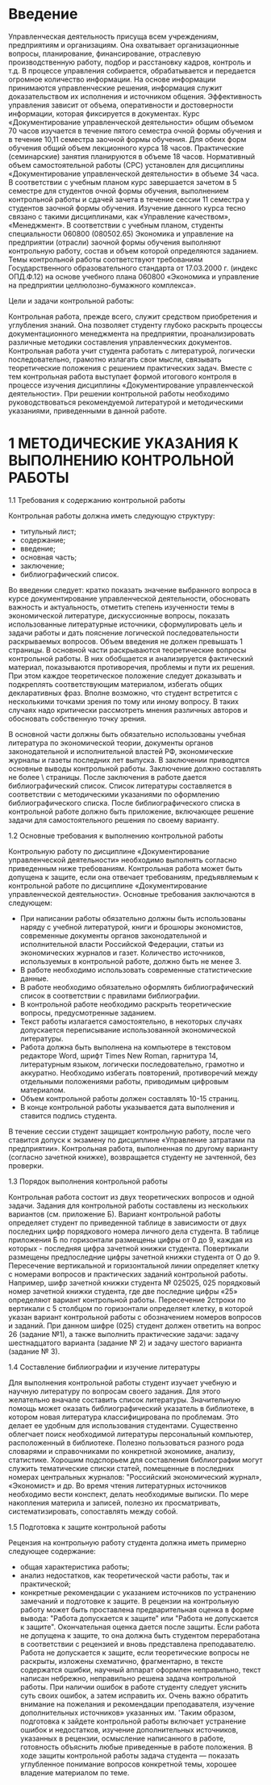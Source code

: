 # Введение

Управленческая деятельность присуща всем учреждениям, предприятиям и организациям. Она охватывает организационные вопросы, планирование, финансирование, отраслевую производственную работу, подбор и расстановку кадров, контроль и т.д. В процессе управления собирается, обрабатывается и передается огромное количество информации.
На основе информации принимаются управленческие решения, информация служит доказательством их исполнения и источником общения. Эффективность управления зависит от объема, оперативности и достоверности информации, которая фиксируется в документах.
Курс «Документирование управленческой деятельности» общим объемом 70 часов изучается в течение пятого семестра очной формы обучения и в течение 10,11 семестра заочной формы обучения. Для обеих форм обучения общий объем лекционного курса 18 часов. Практические (семинарские) занятия планируются в объеме 18 часов. Нормативный объем самостоятельной работы (СРС) установлен для дисциплины «Документирование управленческой деятельности» в объеме 34 часа.
В соответствии с учебным планом курс завершается зачетом в 5 семестре для студентов очной формы обучения, выполнением контрольной работы и сдачей зачета в течение сессии 11 семестра у студентов заочной формы обучения.
Изучение данного курса тесно связано с такими дисциплинами, как «Управление качеством», «Менеджмент».
В соответствии с учебным планом, студенты специальности 060800 (080502.65) Экономика и управление на предприятии (отрасли) заочной формы обучения выполняют контрольную работу, состав и объем которой определяются заданием.
Темы     контрольной     работы     соответствуют	требованиям Государственного образовательного стандарта от 17.03.2000 г. (индекс ОПД.Ф.12) на основе учебного плана 060800 «Экономика и управление на предприятии целлюлозно-бумажного комплекса».

Цели и задачи контрольной работы:

Контрольная работа, прежде всего, служит средством приобретения и углубления знаний. Она позволяет студенту глубоко раскрыть процессы документационного менеджмента на предприятии, проанализировать различные методики составления управленческих документов. Контрольная работа учит студента работать с литературой, логически последовательно, грамотно излагать свои мысли, связывать теоретические положения с решением практических задач. Вместе с тем контрольная работа выступает формой итогового контроля в процессе изучения дисциплины «Документирование управленческой деятельности».
При решении контрольной работы необходимо руководствоваться рекомендуемой литературой и методическими указаниями, приведенными в данной работе.

# 1 МЕТОДИЧЕСКИЕ УКАЗАНИЯ К ВЫПОЛНЕНИЮ КОНТРОЛЬНОЙ РАБОТЫ

1.1 Требования к содержанию контрольной работы

Контрольная работы должна иметь следующую структуру:
+ титульный лист;
+ содержание;
+ введение;
+ основная часть;
+ заключение;
+ библиографический список.

Во введении следует: кратко показать значение выбранного вопроса в курсе документирование управленческой деятельности, обосновать важность и актуальность, отметить степень изученности темы в экономической литературе, дискуссионные вопросы, показать использованные литературные источники, сформулировать цель и задачи работы и дать пояснение логической последовательности раскрываемых вопросов. Объем введения не должен превышать 1 страницы.
В основной части раскрываются теоретические вопросы контрольной работы. В них обобщается и анализируется фактический материал, показываются противоречия, проблемы и пути их решения. При этом каждое теоретическое положение следует доказывать и подкреплять соответствующим материалом, избегать общих декларативных фраз. Вполне возможно, что студент встретится с несколькими точками зрения по тому или иному вопросу. В таких случаях надо критически рассмотреть мнения различных авторов и обосновать собственную точку зрения.

В основной части должны быть обязательно использованы учебная литература по экономической теории, документы органов законодательной и исполнительной властей РФ, экономические журналы и газеты последних лет выпуска.
В заключении приводятся основные выводы контрольной работы. Заключение должно составлять не более \ страницы.
После заключения в работе дается библиографический список. Список литературы составляется в соответствии с методическими указаниями по оформлению библиографического списка.
После библиографического списка в контрольной работе должно быть приложение, включающее решение задачи для самостоятельного решения по своему варианту.

1.2 Основные требования к выполнению контрольной работы

Контрольную работу по дисциплине «Документирование управленческой деятельности» необходимо выполнять согласно приведенным ниже требованиям.
Контрольная работа может быть допущена к защите, если она отвечает требованиям, предъявляемым к контрольной работе по дисциплине «Документирование управленческой деятельности». Основные требования заключаются в следующем:
+ При написании работы обязательно должны быть использованы наряду с учебной литературой, книги и брошюры экономистов, современные документы органов законодательной и исполнительной власти Российской Федерации, статьи из экономических журналов и газет. Количество источников, используемых в контрольной работе, должно быть не менее 3.
+	В работе необходимо использовать современные статистические данные.
+	В работе необходимо обязательно оформлять библиографический список в соответствии с правилами библиографии.
+	В   контрольной  работе  необходимо  раскрыть  теоретические вопросы, предусмотренные заданием.
+	Текст работы излагается самостоятельно, в некоторых случаях допускается переписывание использованной экономической литературы.
+	Работа должна быть выполнена на компьютере в текстовом редакторе Word, шрифт Times New Roman, гарнитура 14, литературным
языком, логически последовательно, грамотно и аккуратно. Необходимо избегать   повторений,   противоречий  между   отдельными   положениями работы, приводимым цифровым материалом.
+	Объем контрольной работы должен составлять 10-15 страниц.
+	В конце контрольной работы указывается дата выполнения и ставится подпись студента.

В течение сессии студент защищает контрольную работу, после чего ставится допуск к экзамену по дисциплине «Управление затратами па предприятии».
Контрольная работа, выполненная по другому варианту (согласно зачетной книжке), возвращается студенту не зачтенной, без проверки.

1.3 Порядок выполнения контрольной работы

Контрольная работа состоит из двух теоретических вопросов и одной задачи. Задания для контрольной работы составлены из нескольких вариантов (см. приложение Б). Вариант контрольной работы определяет студент по приведенной таблице в зависимости от двух последних цифр порядкового номера личного дела студента.
В таблице приложения Б по горизонтали размещены цифры от 0 до 9, каждая из которых - последняя цифра зачетной книжки студента. Повертикали размещены предпоследние цифры зачетной книжки студента от О до 9.
Пересечение вертикальной и горизонтальной линии определяет клетку с номерами вопросов и практических заданий контрольной работы.
Например, шифр зачетной книжки студента № 025025, 025 порядковый номер зачетной книжки студента, где две последние цифры «25» определяют вариант контрольной работы. Пересечение 2строки по вертикали с 5 столбцом по горизонтали определяет клетку, в которой указан вариант контрольной работы с обозначением номеров вопросов и заданий. При данном шифре (025) студент должен ответить на вопрос 26 (задание №1), а также выполнить практические задачи: задачу шестнадцатого варианта (задание № 2) и задачу шестого варианта (задание № 3).

1.4 Составление библиографии и изучение литературы

Для выполнения контрольной работы студент изучает учебную и научную литературу по вопросам своего задания. Для этого желательно вначале составить список литературы.
Значительную помощь может оказать библиографический указатель в библиотеке, в котором новая литература классифицирована по проблемам. Это делает ее удобным для использования студентами. Существенно облегчает поиск необходимой литературы персональный компьютер, расположенный в библиотеке.
Полезно пользоваться разного рода словарями и справочниками по конкретной экономике, анализу, статистике.
Хорошим подспорьем для составления библиографии могут служить тематические списки статей, помещенные в последних номерах центральных журналов: "Российский экономический журнал», «Экономист» и др.
Во время чтения литературных источников необходимо вести конспект, делать необходимые выписки. По мере накопления материла и записей, полезно их просматривать, систематизировать, сопоставлять между собой.

1.5 Подготовка к защите контрольной работы

Рецензия на контрольную работу студента должна иметь примерно следующее содержание:
+	общая характеристика работы;
+	анализ недостатков, как теоретической части работы, так и практической;
+	конкретные   рекомендации   с    указанием    источников    по устранению замечаний и подготовке к защите.
В рецензии на контрольную работу может быть проставлена предварительная оценка в форме вывода: "Работа допускается к защите" или "Работа не допускается к защите". Окончательная оценка дается после защиты. Если работа не допущена к защите, то она должна быть студентом переработана в соответствии с рецензией и вновь представлена преподавателю.
Работа не допускается к защите, если теоретические вопросы не раскрыты, изложены схематично, фрагментарно, в тексте содержатся ошибки, научный аппарат оформлен неправильно, текст написан небрежно, неправильно решена задача контрольной работы.
При наличии ошибок в работе студенту следует уяснить суть своих ошибок, а затем исправить их. Очень важно обратить внимание на пожелания и рекомендации преподавателя, изучение дополнительных источников» указанных им.
'Таким образом, подготовка к зайдете контрольной работы включает устранение ошибок и недостатков, изучение дополнительных источников, указанных в рецензии, осмысление написанного в работе, готовность объяснить любые приведенные в работе положения.
В ходе защиты контрольной работы задача студента — показать углубленное понимание вопросов конкретной темы, хорошее владение материалом по теме.


